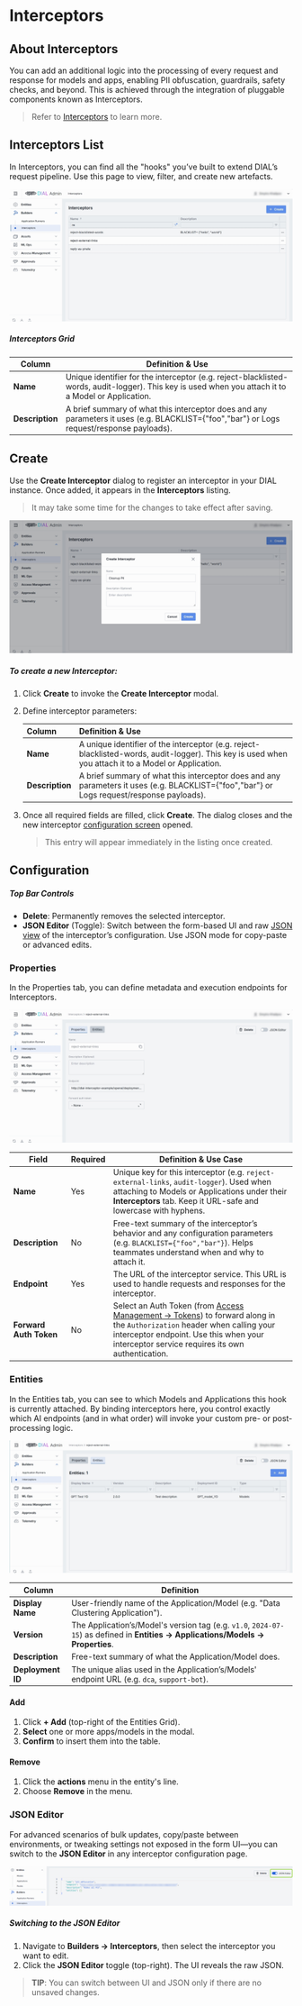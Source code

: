 # Interceptors

## About Interceptors

You can add an additional logic into the processing of every request and response for models and apps, enabling PII obfuscation, guardrails, safety checks, and beyond. This is achieved through the integration of pluggable components known as Interceptors. 

> Refer to [Interceptors](/docs/platform/3.core/6.interceptors.md) to learn more.

## Interceptors List

In Interceptors, you can find all the "hooks" you’ve built to extend DIAL’s request pipeline. Use this page to view, filter, and create new artefacts.

![img.png](img/img_28.png)

##### Interceptors Grid

| Column          | Definition & Use |
|-----------------|------------------------|
| **Name**        | Unique identifier for the interceptor (e.g. reject-blacklisted-words, audit-logger). This key is used when you attach it to a Model or Application. |
| **Description** | A brief summary of what this interceptor does and any parameters it uses (e.g. BLACKLIST={"foo","bar"} or Logs request/response payloads).          |

## Create

Use the **Create Interceptor** dialog to register an interceptor in your DIAL instance. Once added, it appears in the **Interceptors** listing.

> It may take some time for the changes to take effect after saving.

![img_1.png](img/img_29.png)

##### To create a new Interceptor:

1. Click **Create** to invoke the **Create Interceptor** modal.
2. Define interceptor parameters:

    | Column          | Definition & Use  |
    |-----------------|-------------|
    | **Name**        | A unique identifier of the interceptor (e.g. reject-blacklisted-words, audit-logger). This key is used when you attach it to a Model or Application. |
    | **Description** | A brief summary of what this interceptor does and any parameters it uses (e.g. BLACKLIST={"foo","bar"} or Logs request/response payloads).          |
3. Once all required fields are filled, click **Create**. The dialog closes and the new interceptor [configuration screen](#configuration) opened.

    > This entry will appear immediately in the listing once created.

## Configuration

##### Top Bar Controls

* **Delete**: Permanently removes the selected interceptor.
* **JSON Editor** (Toggle): Switch between the form-based UI and raw [JSON view](#json-editor) of the interceptor’s configuration. Use JSON mode for copy-paste or advanced edits.

### Properties

In the Properties tab, you can define metadata and execution endpoints for Interceptors.

![img_2.png](img/img_30.png)

| Field  | Required | Definition & Use Case    |
|----------|-----------|--------------|
| **Name**               | Yes   | Unique key for this interceptor (e.g. `reject-external-links`, `audit-logger`). Used when attaching to Models or Applications under their **Interceptors** tab. Keep it URL-safe and lowercase with hyphens.              |
| **Description**        | No        | Free-text summary of the interceptor’s behavior and any configuration parameters (e.g. `BLACKLIST={"foo","bar"}`). Helps teammates understand when and why to attach it.                                                  |
| **Endpoint**           | Yes   | The URL of the interceptor service. This URL is used to handle requests and responses for the interceptor.                                                                                                                    |
| **Forward Auth Token** | No        | Select an Auth Token (from [Access Management → Tokens](/docs/platform/11.admin-panel/access-management-keys.md)) to forward along in the `Authorization` header when calling your interceptor endpoint. Use this when your interceptor service requires its own authentication. |

### Entities

In the Entities tab, you can see to which Models and Applications this hook is currently attached. By binding interceptors here, you control exactly which AI endpoints (and in what order) will invoke your custom pre- or post-processing logic.

![img_3.png](img/img_31.png)


| Column            | Definition|
| ----------------- | -----------------|
| **Display Name**  | User-friendly name of the Application/Model (e.g. "Data Clustering Application").                                      |
| **Version**       | The Application’s/Model's version tag (e.g. `v1.0`, `2024-07-15`) as defined in **Entities → Applications/Models → Properties**. |
| **Description**   | Free-text summary of what the Application/Model does.                                                                   |
| **Deployment ID** | The unique alias used in the Application’s/Models' endpoint URL (e.g. `dca`, `support-bot`).                              |

#### Add

1. Click **+ Add** (top-right of the Entities Grid).
2. **Select** one or more apps/models in the modal.
3. **Confirm** to insert them into the table.

#### Remove
 
1. Click the **actions** menu in the entity's line.
2. Choose **Remove** in the menu.

### JSON Editor

For advanced scenarios of bulk updates, copy/paste between environments, or tweaking settings not exposed in the form UI—you can switch to the **JSON Editor** in any interceptor configuration page.

![](img/71.png)

##### Switching to the JSON Editor

1. Navigate to **Builders → Interceptors**, then select the interceptor you want to edit.
2. Click the **JSON Editor** toggle (top-right). The UI reveals the raw JSON.

> **TIP**: You can switch between UI and JSON only if there are no unsaved changes.

